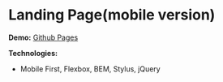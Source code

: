 # Landing Page(mobile version)

**Demo:** [Github Pages](https://mr-sychevskyi.github.io/markup-project-genesis/src/index.html)

**Technologies:**
* Mobile First, Flexbox, BEM, Stylus, jQuery

